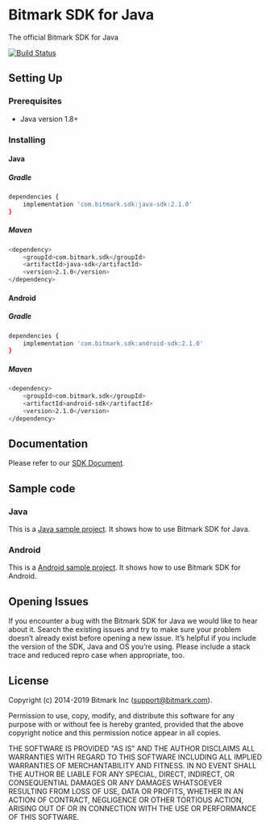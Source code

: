 # Bitmark SDK for Java
The official Bitmark SDK for Java

[![Build Status](https://travis-ci.org/bitmark-inc/bitmark-sdk-java.svg?branch=master)](https://travis-ci.org/bitmark-inc/bitmark-sdk-java)

## Setting Up

### Prerequisites

- Java version 1.8+

### Installing

#### Java

##### Gradle
```sh
dependencies {
    implementation 'com.bitmark.sdk:java-sdk:2.1.0'
}
```

##### Maven
```sh
<dependency>
    <groupId>com.bitmark.sdk</groupId>
    <artifactId>java-sdk</artifactId>
    <version>2.1.0</version>
</dependency>
```

#### Android

##### Gradle
```sh
dependencies {
    implementation 'com.bitmark.sdk:android-sdk:2.1.0'
}
```

##### Maven
```sh
<dependency>
    <groupId>com.bitmark.sdk</groupId>
    <artifactId>android-sdk</artifactId>
    <version>2.1.0</version>
</dependency>
```

## Documentation

Please refer to our [SDK Document](https://sdk-docs.bitmark.com/).


## Sample code
### Java
This is a [Java sample project](sample/java-sdk-sample). It shows how to use Bitmark SDK for Java.

### Android
This is a [Android sample project](sample/android-sdk-sample). It shows how to use Bitmark SDK for Android.

## Opening Issues
If you encounter a bug with the Bitmark SDK for Java we would like to hear about it. Search the existing issues and try to make sure your problem doesn’t already exist before opening a new issue. It’s helpful if you include the version of the SDK, Java and OS you’re using. Please include a stack trace and reduced repro case when appropriate, too.


## License

Copyright (c) 2014-2019 Bitmark Inc (support@bitmark.com).

Permission to use, copy, modify, and distribute this software for any
purpose with or without fee is hereby granted, provided that the above
copyright notice and this permission notice appear in all copies.

THE SOFTWARE IS PROVIDED "AS IS" AND THE AUTHOR DISCLAIMS ALL WARRANTIES
WITH REGARD TO THIS SOFTWARE INCLUDING ALL IMPLIED WARRANTIES OF
MERCHANTABILITY AND FITNESS. IN NO EVENT SHALL THE AUTHOR BE LIABLE FOR
ANY SPECIAL, DIRECT, INDIRECT, OR CONSEQUENTIAL DAMAGES OR ANY DAMAGES
WHATSOEVER RESULTING FROM LOSS OF USE, DATA OR PROFITS, WHETHER IN AN
ACTION OF CONTRACT, NEGLIGENCE OR OTHER TORTIOUS ACTION, ARISING OUT OF
OR IN CONNECTION WITH THE USE OR PERFORMANCE OF THIS SOFTWARE.
